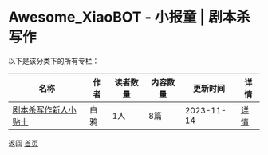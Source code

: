 # Awesome_XiaoBOT - 小报童 | 剧本杀写作

以下是该分类下的所有专栏：

| 名称 | 作者 | 读者数量 | 内容数量 | 更新时间 | 详情 |
|------|------|----------|----------|----------|------|
| [剧本杀写作新人小贴士](https://xiaobot.net/p/jubensharumen?refer=0b133df9-27dc-423b-8101-639049001c13) | 白鸦 | 1人 | 8篇 |  2023-11-14 | [详情](data/jubensharumen.md) |


返回 [首页](../README.md)
